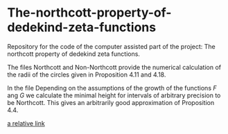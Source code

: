 # The-northcott-property-of-dedekind-zeta-functions
Repository for the code of the computer assisted part of the project: The northcott property of dedekind zeta functions.

The files Northcott and Non-Northcott provide the numerical calculation of the radii of the circles given in Proposition 4.11 and 4.18.

In the file Depending on the assumptions of the growth of the functions $F$ ang $G$ we calculate the minimal height for intervals of arbitrary precision to be Northcott. This gives an arbitrarily good approximation of Proposition 4.4.


[a relative link](Interval_parsing.ipynb)
